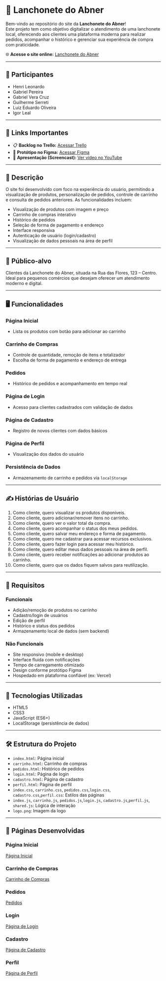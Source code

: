 # 🍔 Lanchonete do Abner

Bem-vindo ao repositório do site da **Lanchonete do Abner**!  
Este projeto tem como objetivo digitalizar o atendimento de uma lanchonete local, oferecendo aos clientes uma plataforma moderna para realizar pedidos, acompanhar o histórico e gerenciar sua experiência de compra com praticidade.

🌐 **Acesse o site online:** [Lanchonete do Abner](https://projeto-lanchonete-pd4x.vercel.app/)

---

## 👥 Participantes

- Henri Leonardo  
- Gabriel Pereira
- Gabriel Vera Cruz  
- Guilherme Serreti  
- Luiz Eduardo Oliveira  
- Igor Leal

---

## 📌 Links Importantes

- 📋 **Backlog no Trello:** [Acessar Trello](https://trello.com/invite/b/6807e89191cba0906afc21f5/ATTI8e254b05ecb2bb91307443cad7dcc508D2C13218/projeto-aps)  
- 🎨 **Protótipo no Figma:** [Acessar Figma](https://www.figma.com/design/fqoD4zycqm822DsThk4hmY/Lanchonete-Abner?node-id=0-1&p=f&t=QAm4ceR15xu9nmwI-0)  
- 🎥 **Apresentação (Screencast):** [Ver vídeo no YouTube](https://youtu.be/41PE-8oKzPk)

---

## 📖 Descrição

O site foi desenvolvido com foco na experiência do usuário, permitindo a visualização de produtos, personalização de pedidos, controle de carrinho e consulta de pedidos anteriores. As funcionalidades incluem:

- Visualização de produtos com imagem e preço  
- Carrinho de compras interativo  
- Histórico de pedidos  
- Seleção de forma de pagamento e endereço  
- Interface responsiva  
- Autenticação de usuário (login/cadastro)  
- Visualização de dados pessoais na área de perfil

---

## 🎯 Público-alvo

Clientes da Lanchonete do Abner, situada na Rua das Flores, 123 – Centro.  
Ideal para pequenos comércios que desejam oferecer um atendimento moderno e digital.

---

## 🖥 Funcionalidades

### Página Inicial
- Lista os produtos com botão para adicionar ao carrinho

### Carrinho de Compras
- Controle de quantidade, remoção de itens e totalizador
- Escolha de forma de pagamento e endereço de entrega

### Pedidos
- Histórico de pedidos e acompanhamento em tempo real

### Página de Login
- Acesso para clientes cadastrados com validação de dados

### Página de Cadastro
- Registro de novos clientes com dados básicos

### Página de Perfil
- Visualização dos dados do usuário

### Persistência de Dados
- Armazenamento de carrinho e pedidos via `localStorage`

---

## ✍ Histórias de Usuário

1. Como cliente, quero visualizar os produtos disponíveis.  
2. Como cliente, quero adicionar/remover itens no carrinho.  
3. Como cliente, quero ver o valor total da compra.  
4. Como cliente, quero acompanhar o status dos meus pedidos.  
5. Como cliente, quero salvar meu endereço e forma de pagamento.  
6. Como cliente, quero me cadastrar para acessar recursos exclusivos.  
7. Como cliente, quero fazer login para acessar meu histórico.  
8. Como cliente, quero editar meus dados pessoais na área de perfil.  
9. Como cliente, quero receber notificações ao adicionar produtos ao carrinho.  
10. Como cliente, quero que os dados fiquem salvos para reutilização.

---

## 📝 Requisitos

### Funcionais
- Adição/remoção de produtos no carrinho  
- Cadastro/login de usuários  
- Edição de perfil  
- Histórico e status dos pedidos  
- Armazenamento local de dados (sem backend)

### Não Funcionais
- Site responsivo (mobile e desktop)  
- Interface fluida com notificações  
- Tempo de carregamento otimizado  
- Design conforme protótipo Figma  
- Hospedado em plataforma confiável (ex: Vercel)

---

## 🚀 Tecnologias Utilizadas

- HTML5  
- CSS3  
- JavaScript (ES6+)  
- LocalStorage (persistência de dados)

---

## 🛠 Estrutura do Projeto

- `index.html`: Página inicial  
- `carrinho.html`: Carrinho de compras  
- `pedidos.html`: Histórico de pedidos  
- `login.html`: Página de login  
- `cadastro.html`: Página de cadastro  
- `perfil.html`: Página de perfil  
- `index.css`, `carrinho.css`, `pedidos.css`,`login.css`, `cadastro.css`,`perfil.css`: Estilos das páginas  
- `index.js`, `carrinho.js`, `pedidos.js`,`login.js`, `cadastro.js`,`perfil.js`, `shared.js`: Lógica de interação 
- `logo.png`: Imagem da logo

---

## 📸 Páginas Desenvolvidas

### Página Inicial
[Página Inicial](https://projeto-lanchonete-pd4x.vercel.app/index.html)

### Carrinho de Compras
[Carrinho de Compras](https://projeto-lanchonete-pd4x.vercel.app/carrinho.html)

### Pedidos
[Pedidos](https://projeto-lanchonete-pd4x.vercel.app/pedidos.html)

### Login
[Página de Login](https://projeto-lanchonete-pd4x.vercel.app/login.html)

### Cadastro
[Página de Cadastro](https://projeto-lanchonete-pd4x.vercel.app/cadastro.html)

### Perfil
[Página de Perfil](https://projeto-lanchonete-pd4x.vercel.app/login.html)
